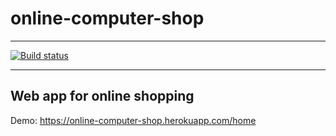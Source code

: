 # online-computer-shop

---

[![Build status](https://github.com/zskomra/online-computer-shop/workflows/Build/badge.svg)](https://github.com/zskomra/online-computer-shop/actions)

---

Web app for online shopping
---
Demo: 
https://online-computer-shop.herokuapp.com/home
